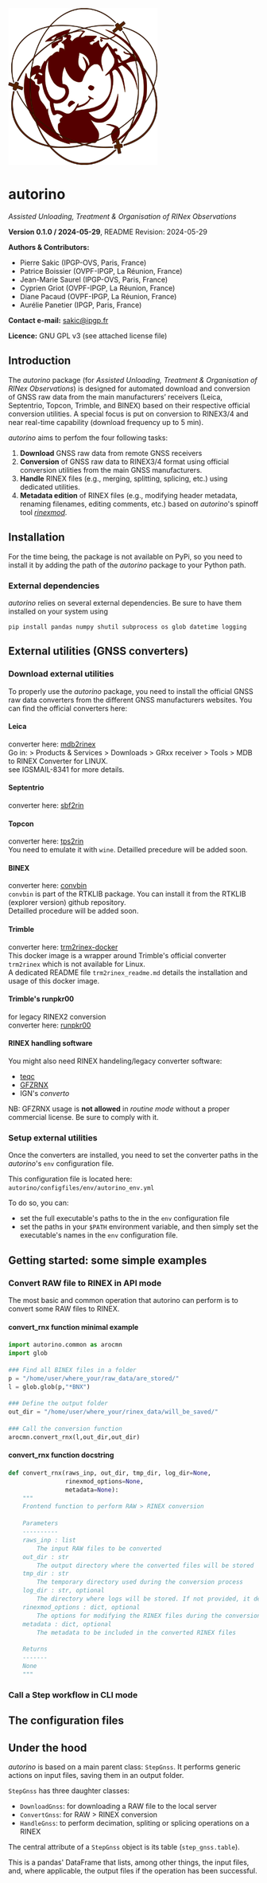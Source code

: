 <img src="./logo_autorino.png" width="300">

# autorino
_Assisted Unloading, Treatment & Organisation of RINex Observations_

**Version 0.1.0 / 2024-05-29**, README Revision: 2024-05-29

**Authors & Contributors:**
* Pierre Sakic (IPGP-OVS, Paris, France) 
* Patrice Boissier (OVPF-IPGP, La Réunion, France)
* Jean-Marie Saurel (IPGP-OVS, Paris, France)
* Cyprien Griot (OVPF-IPGP, La Réunion, France)
* Diane Pacaud (OVPF-IPGP, La Réunion, France)
* Aurélie Panetier (IPGP, Paris, France)

**Contact e-mail:** sakic@ipgp.fr

**Licence:** GNU GPL v3 (see attached license file) 

## Introduction

The _autorino_ package (for _Assisted Unloading, Treatment & Organisation of RINex Observations_) is designed for
automated download and conversion of GNSS raw data from the main manufacturers’ receivers 
(Leica, Septentrio, Topcon, Trimble, and BINEX) based on their respective official conversion utilities. 
A special focus is put on conversion to RINEX3/4 and near real-time capability (download frequency up to 5 min).

_autorino_ aims to perfom the four following tasks:
1. **Download** GNSS raw data from remote GNSS receivers
2. **Conversion** of GNSS raw data to RINEX3/4 format using official conversion utilities from the main GNSS manufacturers.
3. **Handle** RINEX files (e.g., merging, splitting, splicing, etc.) using dedicated utilities.
4. **Metadata edition** of RINEX files (e.g., modifying header metadata, renaming filenames, editing comments, etc.) 
based on _autorino_'s spinoff tool [_rinexmod_](https://github.com/IPGP/rinexmod).

## Installation

For the time being, the package is not available on PyPi, so you need to install it by adding the path of the _autorino_
package to your Python path.

### External dependencies
_autorino_ relies on several external dependencies. Be sure to have them installed on your system using 
```
pip install pandas numpy shutil subprocess os glob datetime logging
```

## External utilities (GNSS converters)

### Download external utilities
To properly use the _autorino_ package, you need to install the official GNSS raw data converters from the different 
GNSS manufacturers websites.
You can find the official converters here:
#### Leica
converter here: [mdb2rinex](https://myworld-portal.leica-geosystems.com/s/fr/application?c__app=downloads)  
Go in: > Products & Services > Downloads > GRxx receiver > Tools > MDB to RINEX Converter for LINUX.  
see IGSMAIL-8341 for more details.
#### Septentrio
converter here: [sbf2rin](https://www.septentrio.com/en/products/software/rxtools#resources)
#### Topcon
converter here: [tps2rin](https://mytopcon.topconpositioning.com/support/products/tps2rin-converter)  
You need to emulate it with `wine`. Detailled precedure will be added soon.
#### BINEX
converter here: [convbin](https://github.com/rtklibexplorer/RTKLIB)  
`convbin` is part of the RTKLIB package. You can install it from the RTKLIB (explorer version) github repository.  
Detailled procedure will be added soon.
#### Trimble
converter here: [trm2rinex-docker](https://github.com/Matioupi/trm2rinex-docker)    
This docker image is a wrapper around Trimble's official converter `trm2rinex` which is not available for Linux.  
A dedicated README file `trm2rinex_readme.md` details the installation and usage of this docker image.
#### Trimble's runpkr00
for legacy RINEX2 conversion  
converter here: [runpkr00](https://kb.unavco.org/article/trimble-runpkr00-latest-versions-744.html)
#### RINEX handling software
You might also need RINEX handeling/legacy converter software:  
* [teqc](https://www.unavco.org/software/data-management/teqc/teqc.html)  
* [GFZRNX](https://www.gfz-potsdam.de/en/section/global-geodetic-observation-and-modelling/software/gfzrinex/)
* IGN's _converto_  

NB: GFZRNX usage is **not allowed** in _routine mode_ without a proper commercial license. Be sure to comply with it.

### Setup external utilities
Once the converters are installed, you need to set the converter paths in the _autorino_'s `env` configuration file.

This configuration file is located here:
```autorino/configfiles/env/autorino_env.yml```

To do so, you can:
* set the full executable's paths to the in the `env` configuration file
* set the paths in your `$PATH` environment variable, and then simply set the executable's names in the `env` 
configuration file.


## Getting started: some simple examples

### Convert RAW file to RINEX in API mode

The most basic and common operation that autorino can perform is to convert some
RAW files to RINEX.

#### convert_rnx function minimal example
``` python
import autorino.common as arocmn
import glob

### Find all BINEX files in a folder
p = "/home/user/where_your/raw_data/are_stored/"
l = glob.glob(p,"*BNX")

### Define the output folder
out_dir = "/home/user/where_your/rinex_data/will_be_saved/"

### Call the conversion function
arocmn.convert_rnx(l,out_dir,out_dir)
```

#### convert_rnx function docstring
``` python
def convert_rnx(raws_inp, out_dir, tmp_dir, log_dir=None,
                rinexmod_options=None,
                metadata=None):
    """
    Frontend function to perform RAW > RINEX conversion

    Parameters
    ----------
    raws_inp : list
        The input RAW files to be converted
    out_dir : str
        The output directory where the converted files will be stored
    tmp_dir : str
        The temporary directory used during the conversion process
    log_dir : str, optional
        The directory where logs will be stored. If not provided, it defaults to tmp_dir
    rinexmod_options : dict, optional
        The options for modifying the RINEX files during the conversion
    metadata : dict, optional
        The metadata to be included in the converted RINEX files

    Returns
    -------
    None
    """
```

### Call a Step workflow in CLI mode

## The configuration files

## Under the hood

_autorino_ is based on a main parent class: `StepGnss`. 
It performs generic actions on input files, saving them in an output folder.

`StepGnss` has three daughter classes: 
* `DownloadGnss`: for downloading a RAW file to the local server 
* `ConvertGnss`: for RAW > RINEX conversion
* `HandleGnss`: to perform decimation, spliting or splicing operations on a RINEX

The central attribute of a `StepGnss` object is its table (`step_gnss.table`). 

This is a pandas' DataFrame that lists, among other things, the input files, and, 
where applicable, the output files if the operation has been successful.